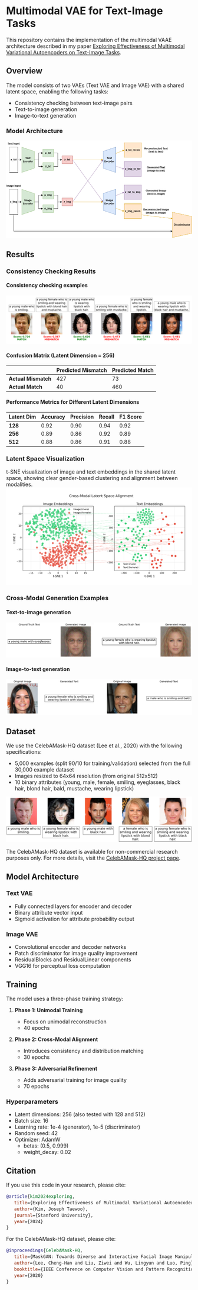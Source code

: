 # Multimodal VAE for Text-Image Tasks

This repository contains the implementation of the multimodal VAAE architecture described in my paper [Exploring Effectiveness of Multimodal Variational Autoencoders on Text-Image Tasks](./multimodalVAE.pdf).

## Overview

The model consists of two VAEs (Text VAE and Image VAE) with a shared latent space, enabling the following tasks:
- Consistency checking between text-image pairs
- Text-to-image generation
- Image-to-text generation

### Model Architecture
![Model Architecture](assets/full-architecture.png)

## Results

### Consistency Checking Results

#### Consistency checking examples
![Consistency Checking](assets/consistency_pairs.png)

#### Confusion Matrix (Latent Dimension = 256)
|                     | Predicted Mismatch | Predicted Match |
|---------------------|--------------------|-----------------|
| **Actual Mismatch** | 427                | 73              |
| **Actual Match**    | 40                 | 460             |

#### Performance Metrics for Different Latent Dimensions
| Latent Dim | Accuracy | Precision | Recall | F1 Score |
|------------|----------|-----------|--------|----------|
| **128**    | 0.92     | 0.90      | 0.94   | 0.92     |
| **256**    | 0.89     | 0.86      | 0.92   | 0.89     |
| **512**    | 0.88     | 0.86      | 0.91   | 0.88     |

### Latent Space Visualization
t-SNE visualization of image and text embeddings in the shared latent space, showing clear gender-based clustering and alignment between modalities.
![Latent Space Alignment](assets/paired_tsne_2d_gender.png)

### Cross-Modal Generation Examples
#### Text-to-image generation
![Text to Image Generation](assets/text-to-image.png)

#### Image-to-text generation
![Image to Text Generation](assets/image-to-text.png)

## Dataset

We use the CelebAMask-HQ dataset (Lee et al., 2020) with the following specifications:
- 5,000 examples (split 90/10 for training/validation) selected from the full 30,000 example dataset
- Images resized to 64x64 resolution (from original 512x512)
- 10 binary attributes (young, male, female, smiling, eyeglasses, black hair, blond hair, bald, mustache, wearing lipstick)

![Dataset Examples](assets/random_dataset_examples.png)

The CelebAMask-HQ dataset is available for non-commercial research purposes only. For more details, visit the [CelebAMask-HQ project page](https://mmlab.ie.cuhk.edu.hk/projects/CelebA/CelebAMask_HQ.html).

## Model Architecture

### Text VAE
- Fully connected layers for encoder and decoder
- Binary attribute vector input
- Sigmoid activation for attribute probability output

### Image VAE
- Convolutional encoder and decoder networks
- Patch discriminator for image quality improvement
- ResidualBlocks and ResidualLinear components
- VGG16 for perceptual loss computation

## Training

The model uses a three-phase training strategy:

1. **Phase 1: Unimodal Training**
   - Focus on unimodal reconstruction
   - 40 epochs

2. **Phase 2: Cross-Modal Alignment**
   - Introduces consistency and distribution matching
   - 30 epochs

3. **Phase 3: Adversarial Refinement**
   - Adds adversarial training for image quality
   - 70 epochs

### Hyperparameters
- Latent dimensions: 256 (also tested with 128 and 512)
- Batch size: 16
- Learning rate: 1e-4 (generator), 1e-5 (discriminator)
- Random seed: 42
- Optimizer: AdamW
  - betas: (0.5, 0.999)
  - weight_decay: 0.02

## Citation

If you use this code in your research, please cite:

```bibtex
@article{kim2024exploring,
   title={Exploring Effectiveness of Multimodal Variational Autoencoders on Text-Image Tasks},
   author={Kim, Joseph Taewoo},
   journal={Stanford University},
   year={2024}
}
```

For the CelebAMask-HQ dataset, please cite:
```bibtex
@inproceedings{CelebAMask-HQ,
   title={MaskGAN: Towards Diverse and Interactive Facial Image Manipulation},
   author={Lee, Cheng-Han and Liu, Ziwei and Wu, Lingyun and Luo, Ping},
   booktitle={IEEE Conference on Computer Vision and Pattern Recognition (CVPR)},
   year={2020}
}
```
